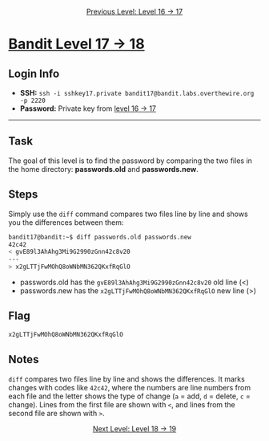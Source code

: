<p align="center">
<a href="level-16→17.md">Previous Level: Level 16 → 17</a>
</p>

# [Bandit Level 17 → 18](https://overthewire.org/wargames/bandit/bandit18.html)

## Login Info
- **SSH:** `ssh -i sshkey17.private bandit17@bandit.labs.overthewire.org -p 2220`
- **Password:** Private key from [level 16 → 17](level-16→17.md)

---

## Task 
The goal of this level is to find the password by comparing the two files in the home directory: **passwords.old** and **passwords.new**.


## Steps
Simply use the `diff` command compares two files line by line and shows you the differences between them:
```bash
bandit17@bandit:~$ diff passwords.old passwords.new
42c42
< gvE89l3AhAhg3Mi9G2990zGnn42c8v20
---
> x2gLTTjFwMOhQ8oWNbMN362QKxfRqGlO
```

- passwords.old has the  `gvE89l3AhAhg3Mi9G2990zGnn42c8v20` old line (<)  
- passwords.new has the `x2gLTTjFwMOhQ8oWNbMN362QKxfRqGlO` new line (>)

## Flag
```bash
x2gLTTjFwMOhQ8oWNbMN362QKxfRqGlO
```

## Notes
`diff` compares two files line by line and shows the differences. It marks changes with codes like `42c42`, where the numbers are line numbers from each file and the letter shows the type of change (`a` = add, `d` = delete, `c` = change). Lines from the first file are shown with `<`, and lines from the second file are shown with `>`.


<p align="center">
<a href="level-18→19.md">Next Level: Level 18 → 19</a>
</p>



